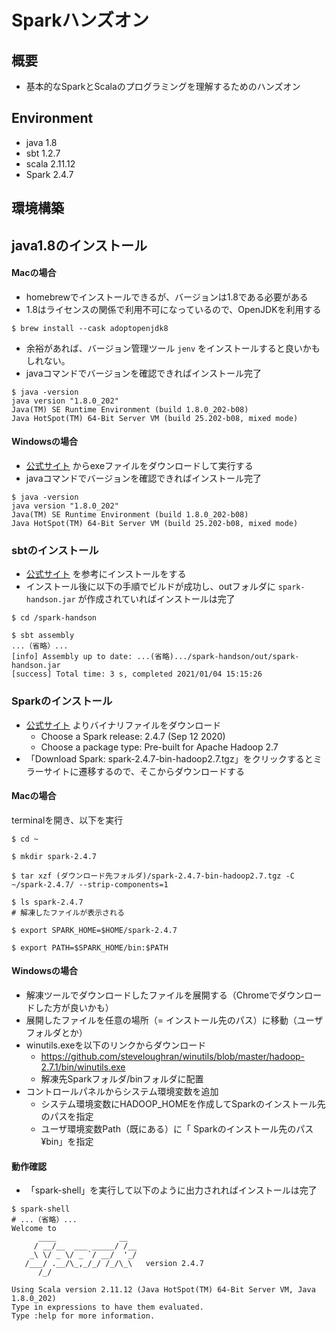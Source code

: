 # Sparkハンズオン

## 概要

- 基本的なSparkとScalaのプログラミングを理解するためのハンズオン

## Environment

- java 1.8
- sbt 1.2.7
- scala 2.11.12
- Spark 2.4.7

## 環境構築

## java1.8のインストール

#### Macの場合

- homebrewでインストールできるが、バージョンは1.8である必要がある
- 1.8はライセンスの関係で利用不可になっているので、OpenJDKを利用する
```shell
$ brew install --cask adoptopenjdk8
```
- 余裕があれば、バージョン管理ツール `jenv` をインストールすると良いかもしれない。
- javaコマンドでバージョンを確認できればインストール完了

```shell
$ java -version                                                                                                                                                                                                                      
java version "1.8.0_202"
Java(TM) SE Runtime Environment (build 1.8.0_202-b08)
Java HotSpot(TM) 64-Bit Server VM (build 25.202-b08, mixed mode)
```

#### Windowsの場合

- [公式サイト](https://www.oracle.com/java/technologies/javase/javase-jdk8-downloads.html) からexeファイルをダウンロードして実行する
- javaコマンドでバージョンを確認できればインストール完了

```shell
$ java -version                                                                                                                                                                                                                      
java version "1.8.0_202"
Java(TM) SE Runtime Environment (build 1.8.0_202-b08)
Java HotSpot(TM) 64-Bit Server VM (build 25.202-b08, mixed mode)
```


### sbtのインストール

- [公式サイト](https://www.scala-sbt.org/1.x/docs/ja/Setup.html) を参考にインストールをする
- インストール後に以下の手順でビルドが成功し、outフォルダに `spark-handson.jar` が作成されていればインストールは完了

```shell
$ cd /spark-handson

$ sbt assembly
...（省略）...
[info] Assembly up to date: ...(省略).../spark-handson/out/spark-handson.jar
[success] Total time: 3 s, completed 2021/01/04 15:15:26
```

### Sparkのインストール

- [公式サイト](https://spark.apache.org/downloads.html) よりバイナリファイルをダウンロード
    - Choose a Spark release: 2.4.7 (Sep 12 2020)
    - Choose a package type: Pre-built for Apache Hadoop 2.7
- 「Download Spark: spark-2.4.7-bin-hadoop2.7.tgz」をクリックするとミラーサイトに遷移するので、そこからダウンロードする

#### Macの場合

terminalを開き、以下を実行
```shell
$ cd ~

$ mkdir spark-2.4.7

$ tar xzf (ダウンロード先フォルダ)/spark-2.4.7-bin-hadoop2.7.tgz -C ~/spark-2.4.7/ --strip-components=1

$ ls spark-2.4.7                                                                                                                                                                                                                                           
# 解凍したファイルが表示される

$ export SPARK_HOME=$HOME/spark-2.4.7

$ export PATH=$SPARK_HOME/bin:$PATH
```

#### Windowsの場合

- 解凍ツールでダウンロードしたファイルを展開する（Chromeでダウンロードした方が良いかも）
- 展開したファイルを任意の場所（= インストール先のパス）に移動（ユーザフォルダとか）
- winutils.exeを以下のリンクからダウンロード
  - https://github.com/steveloughran/winutils/blob/master/hadoop-2.7.1/bin/winutils.exe
  - 解凍先Sparkフォルダ/binフォルダに配置
- コントロールパネルからシステム環境変数を追加
  - システム環境変数にHADOOP_HOMEを作成してSparkのインストール先のパスを指定
  - ユーザ環境変数Path（既にある）に「 Sparkのインストール先のパス¥bin」を指定

#### 動作確認


- 「spark-shell」を実行して以下のように出力されればインストールは完了

```shell
$ spark-shell
# ...（省略）...
Welcome to
      ____              __
     / __/__  ___ _____/ /__
    _\ \/ _ \/ _ `/ __/  '_/
   /___/ .__/\_,_/_/ /_/\_\   version 2.4.7
      /_/
         
Using Scala version 2.11.12 (Java HotSpot(TM) 64-Bit Server VM, Java 1.8.0_202)
Type in expressions to have them evaluated.
Type :help for more information.
```
